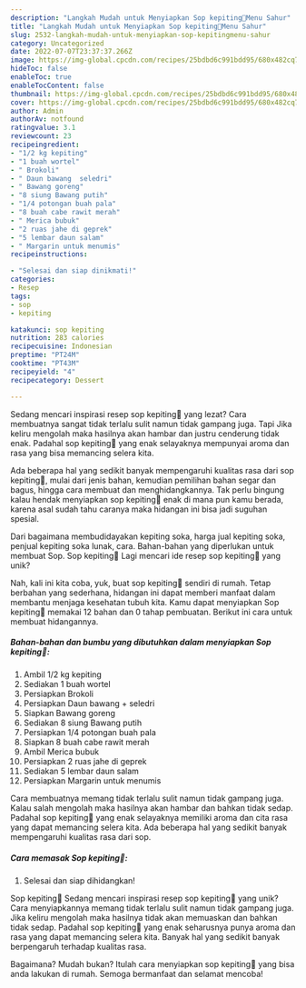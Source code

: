 ```yaml
---
description: "Langkah Mudah untuk Menyiapkan Sop kepiting🤤Menu Sahur"
title: "Langkah Mudah untuk Menyiapkan Sop kepiting🤤Menu Sahur"
slug: 2532-langkah-mudah-untuk-menyiapkan-sop-kepitingmenu-sahur
category: Uncategorized
date: 2022-07-07T23:37:37.266Z
image: https://img-global.cpcdn.com/recipes/25bdbd6c991bdd95/680x482cq70/sop-kepiting-foto-resep-utama.jpg
hideToc: false
enableToc: true
enableTocContent: false
thumbnail: https://img-global.cpcdn.com/recipes/25bdbd6c991bdd95/680x482cq70/sop-kepiting-foto-resep-utama.jpg
cover: https://img-global.cpcdn.com/recipes/25bdbd6c991bdd95/680x482cq70/sop-kepiting-foto-resep-utama.jpg
author: Admin
authorAv: notfound
ratingvalue: 3.1
reviewcount: 23
recipeingredient:
- "1/2 kg kepiting"
- "1 buah wortel"
- " Brokoli"
- " Daun bawang  seledri"
- " Bawang goreng"
- "8 siung Bawang putih"
- "1/4 potongan buah pala"
- "8 buah cabe rawit merah"
- " Merica bubuk"
- "2 ruas jahe di geprek"
- "5 lembar daun salam"
- " Margarin untuk menumis"
recipeinstructions:

- "Selesai dan siap dinikmati!"
categories:
- Resep
tags:
- sop
- kepiting

katakunci: sop kepiting 
nutrition: 283 calories
recipecuisine: Indonesian
preptime: "PT24M"
cooktime: "PT43M"
recipeyield: "4"
recipecategory: Dessert

---
```



Sedang mencari inspirasi resep sop kepiting🤤 yang lezat? Cara membuatnya sangat tidak terlalu sulit namun tidak gampang juga. Tapi Jika keliru mengolah maka hasilnya akan hambar dan justru cenderung tidak enak. Padahal sop kepiting🤤 yang enak selayaknya mempunyai aroma dan rasa yang bisa memancing selera kita.


Ada beberapa hal yang sedikit banyak mempengaruhi kualitas rasa dari sop kepiting🤤, mulai dari jenis bahan, kemudian pemilihan bahan segar dan bagus, hingga cara membuat dan menghidangkannya. Tak perlu bingung kalau hendak menyiapkan sop kepiting🤤 enak di mana pun kamu berada, karena asal sudah tahu caranya maka hidangan ini bisa jadi suguhan spesial.

Dari bagaimana membudidayakan kepiting soka, harga jual kepiting soka, penjual kepiting soka lunak, cara. Bahan-bahan yang diperlukan untuk membuat Sop. Sop kepiting🤤 Lagi mencari ide resep sop kepiting🤤 yang unik?


Nah, kali ini kita coba, yuk, buat sop kepiting🤤 sendiri di rumah. Tetap berbahan yang sederhana, hidangan ini dapat memberi manfaat dalam membantu menjaga kesehatan tubuh kita. Kamu dapat menyiapkan Sop kepiting🤤 memakai 12 bahan dan 0 tahap pembuatan. Berikut ini cara untuk membuat hidangannya.

<!--inarticleads1-->

##### Bahan-bahan dan bumbu yang dibutuhkan dalam menyiapkan Sop kepiting🤤:

1. Ambil 1/2 kg kepiting
1. Sediakan 1 buah wortel
1. Persiapkan  Brokoli
1. Persiapkan  Daun bawang + seledri
1. Siapkan  Bawang goreng
1. Sediakan 8 siung Bawang putih
1. Persiapkan 1/4 potongan buah pala
1. Siapkan 8 buah cabe rawit merah
1. Ambil  Merica bubuk
1. Persiapkan 2 ruas jahe di geprek
1. Sediakan 5 lembar daun salam
1. Persiapkan  Margarin untuk menumis


Cara membuatnya memang tidak terlalu sulit namun tidak gampang juga. Kalau salah mengolah maka hasilnya akan hambar dan bahkan tidak sedap. Padahal sop kepiting🤤 yang enak selayaknya memiliki aroma dan cita rasa yang dapat memancing selera kita. Ada beberapa hal yang sedikit banyak mempengaruhi kualitas rasa dari sop. 

<!--inarticleads2-->

##### Cara memasak Sop kepiting🤤:


1. Selesai dan siap dihidangkan!

Sop kepiting🤤 Sedang mencari inspirasi resep sop kepiting🤤 yang unik? Cara menyiapkannya memang tidak terlalu sulit namun tidak gampang juga. Jika keliru mengolah maka hasilnya tidak akan memuaskan dan bahkan tidak sedap. Padahal sop kepiting🤤 yang enak seharusnya punya aroma dan rasa yang dapat memancing selera kita. Banyak hal yang sedikit banyak berpengaruh terhadap kualitas rasa. 

Bagaimana? Mudah bukan? Itulah cara menyiapkan sop kepiting🤤 yang bisa anda lakukan di rumah. Semoga bermanfaat dan selamat mencoba!

